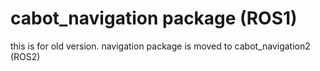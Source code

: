 # cabot_navigation package (ROS1)

this is for old version. navigation package is moved to cabot_navigation2 (ROS2)
